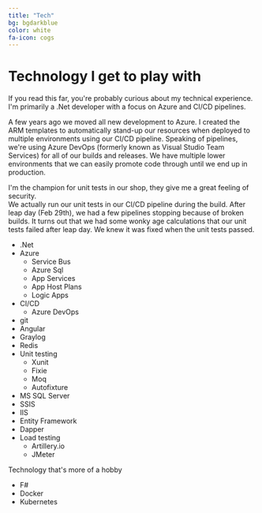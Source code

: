 ```yaml
---
title: "Tech"
bg: bgdarkblue
color: white
fa-icon: cogs
---
```


# Technology I get to play with

If you read this far, you're probably curious about my technical experience.
I'm primarily a .Net developer with a focus on Azure and CI/CD pipelines.  

A few years ago we moved all new development to Azure. I created the ARM templates to automatically stand-up our resources when deployed to multiple environments using our CI/CD pipeline. Speaking of pipelines, we're using Azure DevOps (formerly known as Visual Studio Team Services) for all of our builds and releases.
We have multiple lower environments that we can easily promote code through until we end up in production.

I'm the champion for unit tests in our shop, they give me a great feeling of security.  
We actually run our unit tests in our CI/CD pipeline during the build. After leap day (Feb 29th), we had a few pipelines stopping because of broken builds. It turns out that we had some wonky age calculations that our unit tests failed after leap day. We knew it was fixed when the unit tests passed.

- .Net
- Azure
    - Service Bus
    - Azure Sql
    - App Services
    - App Host Plans
    - Logic Apps
- CI/CD
    - Azure DevOps
- git
- Angular
- Graylog
- Redis
- Unit testing 
    - Xunit
    - Fixie
    - Moq
    - Autofixture
- MS SQL Server
- SSIS
- IIS
- Entity Framework
- Dapper
- Load testing
    - Artillery.io
    - JMeter

Technology that's more of a hobby
- F#
- Docker
- Kubernetes